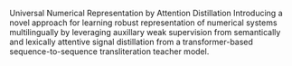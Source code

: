 Universal Numerical Representation by Attention Distillation
Introducing a novel approach for learning robust representation of numerical systems multilingually by leveraging auxillary weak supervision from semantically and lexically attentive signal distillation from a transformer-based sequence-to-sequence transliteration teacher model.
